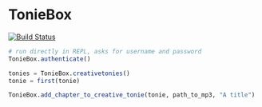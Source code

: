 # TonieBox

[![Build Status](https://github.com/jkrumbiegel/TonieBox.jl/actions/workflows/CI.yml/badge.svg?branch=main)](https://github.com/jkrumbiegel/TonieBox.jl/actions/workflows/CI.yml?query=branch%3Amain)


```julia
# run directly in REPL, asks for username and password
TonieBox.authenticate()

tonies = TonieBox.creativetonies()
tonie = first(tonie)

TonieBox.add_chapter_to_creative_tonie(tonie, path_to_mp3, "A title")
```